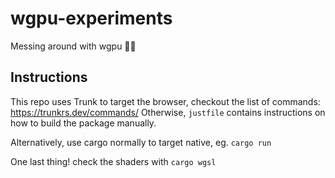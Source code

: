 # wgpu-experiments

Messing around with wgpu 🦀🔺

## Instructions

This repo uses Trunk to target the browser, checkout the list of commands: <https://trunkrs.dev/commands/> Otherwise, `justfile` contains instructions on how to build the package manually.

Alternatively, use cargo normally to target native, eg. `cargo run`

One last thing! check the shaders with `cargo wgsl`
